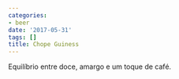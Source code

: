 ```yaml
---
categories:
- beer
date: '2017-05-31'
tags: []
title: Chope Guiness
---
```


Equilíbrio entre doce, amargo e um toque de café.